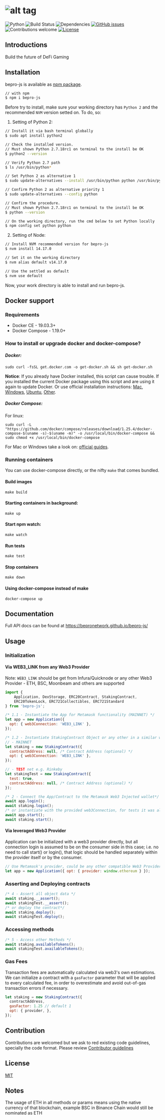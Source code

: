 # ![alt tag](https://uploads-ssl.webflow.com/5fc917a7914bf7aa30cae033/5ff4e84c73f45881c8b9cd85_Logo-purple-dark-background-p-500.png)

![Python](https://img.shields.io/badge/python-v2.7+-blue.svg)
![Build Status](https://github.com/bepronetwork/bepro-js/actions/workflows/build.yml/badge.svg)
![Dependencies](https://img.shields.io/badge/dependencies-up%20to%20date-brightgreen.svg)
[![GitHub issues](https://img.shields.io/github/issues/bepronetwork/bepro-js.svg)](https://GitHub.com/bepronetwork/bepro-js/issues/)
![Contributions welcome](https://img.shields.io/badge/contributions-welcome-orange.svg)
[![License](https://img.shields.io/badge/license-MIT-blue.svg)](https://opensource.org/licenses/MIT)

## Introductions

Build the future of DeFi Gaming

## Installation

bepro-js is available as [npm package](https://www.npmjs.com/package/bepro-js).

```bash
// with npm
$ npm i bepro-js
```

Before try to install, make sure your working directory has `Python 2` and the recommended `NVM` version setted on. To do, so:

1. Setting of Python 2:

```bash
// Install it via bash terminal globally
$ sudo apt install python2

// Check the installed version.
// Must shown Python 2.7.18rc1 on terminal to the install be OK
$ python2 --version

// Verify Python 2.7 path
$ ls /usr/bin/python*

// Set Python 2 as alternative 1
$ sudo update-alternatives --install /usr/bin/python python /usr/bin/python2 1

// Confirm Python 2 as alternative priority 1
$ sudo update-alternatives --config python

// Confirm the procedure.
// Must shown Python 2.7.18rc1 on terminal to the install be OK
$ python --version

// On the working directory, run the cmd below to set Python locally
$ npm config set python python
```

2. Setting of Node:

```bash
// Install NVM recommended version for bepro-js
$ nvm install 14.17.0

// Set it on the working directory
$ nvm alias default v14.17.0

// Use the settled as default
$ nvm use default
```

Now, your work directory is able to install and run bepro-js.

## Docker support

### Requirements

- Docker CE - 19.03.3+
- Docker Compose - 1.19.0+

### How to install or upgrade docker and docker-compose?

##### Docker:

```shell script
sudo curl -fsSL get.docker.com -o get-docker.sh && sh get-docker.sh
```

**Notice**: If you already have Docker installed, this script can cause trouble. If you installed the current Docker package using this script and are using it again to update Docker. Or use official installation instructions: [Mac](https://docs.docker.com/docker-for-mac/install/), [Windows](https://docs.docker.com/docker-for-windows/install/), [Ubuntu](https://docs.docker.com/install/linux/docker-ce/ubuntu/), [Other](https://docs.docker.com/install/#supported-platforms).

##### Docker Compose:

For linux:

```shell script
sudo curl -L "https://github.com/docker/compose/releases/download/1.25.4/docker-compose-$(uname -s)-$(uname -m)" -o /usr/local/bin/docker-compose && sudo chmod +x /usr/local/bin/docker-compose
```

For Mac or Windows take a look on: [official guides](https://docs.docker.com/compose/install/#install-compose).

### Running containers

You can use docker-compose directly, or the nifty `make` that comes bundled.

#### Build images

```shell script
make build
```

#### Starting containers in background:

```shell script
make up
```

#### Start npm watch:

```shell script
make watch
```

#### Run tests

```shell script
make test
```

#### Stop containers

```shell script
make down
```

#### Using docker-compose instead of make

```shell script
docker-compose up
```

## Documentation

Full API docs can be found at https://bepronetwork.github.io/bepro-js/

## Usage

### Initialization

#### Via WEB3_LINK from any Web3 Provider

Note: `WEB3_LINK` should be get from Infura/Quicknode or any other Web3 Provider - ETH, BSC, Moonbeam and others are supported

```javascript
import {
    Application, DexStorage, ERC20Contract, StakingContract,
    ERC20TokenLock, ERC721Collectibles, ERC721Standard
} from 'bepro-js';

/* 1.1 - Instantiate the App for Metamask functionality (MAINNET) */
let app = new Application({
  opt: { web3Connection: 'WEB3_LINK' },
});

/* 1.2 - Instantiate StakingContract Object or any other in a similar way (Staking, ERC20 etc..) */
// - MAINNET
let staking = new StakingContract({
  contractAddress: null, /* Contract Address (optional) */
  opt: { web3Connection: 'WEB3_LINK' },
});

// - TEST net e.g. Rinkeby
let stakingTest = new StakingContract({
  test: true,
  contractAddress: null, /* Contract Address (optional) */
});

/* 2 - Connect the App/Contract to the Metamask Web3 Injected wallet*/
await app.login();
await staking.login();
/* or instantiate with the provided web3Connection, for tests it was already done at object creation */
await app.start();
await staking.start();
```

#### Via leveraged Web3 Provider

Application can be initialized with a web3 provider directly, but all connection login is assumed to be on the consumer side in this case; i.e. no need to call start() or login(), that logic should be handled separately within the provider itself or by the consumer.

```javascript
// Use Metamask's provider, could be any other compatible Web3 Provider object from any other lib
let app = new Application({ opt: { provider: window.ethereum } });
```

### Asserting and Deploying contracts

```javascript
/* 4 - Assert all object data */
await staking.__assert();
await stakingTest.__assert();
/* or deploy the contract*/
await staking.deploy();
await stakingTest.deploy();
```

### Accessing methods

```javascript
/* 5 - Access other Methods */
await staking.availableTokens();
await stakingTest.availableTokens();
```

### Gas Fees

Transaction fees are automatically calculated via web3's own estimations. We can initialize a contract with a `gasFactor` parameter that will be applied to every calculated fee, in order to overestimate and avoid out-of-gas transaction errors if necessary.

```javascript
let staking = new StakingContract({
  contractAddress,
  gasFactor: 1.25 // default 1
  opt: { provider, },
});
```

## Contribution

Contributions are welcomed but we ask to red existing code guidelines, specially the code format. Please review [Contributor guidelines][1]

## License

[MIT](https://choosealicense.com/licenses/mit/)

## Notes

The usage of ETH in all methods or params means using the native currency of that blockchain, example BSC in Binance Chain would still be nominated as ETH

[1]: https://github.com/bepronetwork/bepro-js/blob/master/CONTRIBUTING.md
